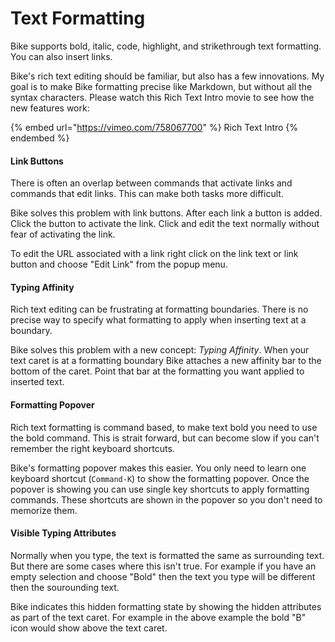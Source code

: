 # Text Formatting

Bike supports bold, italic, code, highlight, and strikethrough text formatting. You can also insert links.

Bike's rich text editing should be familiar, but also has a few innovations. My goal is to make Bike formatting precise like Markdown, but without all the syntax characters. Please watch this Rich Text Intro movie to see how the new features work:

{% embed url="https://vimeo.com/758067700" %}
Rich Text Intro
{% endembed %}

#### Link Buttons

There is often an overlap between commands that activate links and commands that edit links. This can make both tasks more difficult.

Bike solves this problem with link buttons. After each link a button is added. Click the button to activate the link. Click and edit the text normally without fear of activating the link.

To edit the URL associated with a link right click on the link text or link button and choose "Edit Link" from the popup menu.

#### Typing Affinity

Rich text editing can be frustrating at formatting boundaries. There is no precise way to specify what formatting to apply when inserting text at a boundary.

Bike solves this problem with a new concept: _Typing Affinity_. When your text caret is at a formatting boundary Bike attaches a new affinity bar to the bottom of the caret. Point that bar at the formatting you want applied to inserted text.

#### Formatting Popover

Rich text formatting is command based, to make text bold you need to use the bold command. This is strait forward, but can become slow if you can't remember the right keyboard shortcuts.

Bike's formatting popover makes this easier. You only need to learn one keyboard shortcut (`Command-K`) to show the formatting popover. Once the popover is showing you can use single key shortcuts to apply formatting commands. These shortcuts are shown in the popover so you don't need to memorize them.

#### Visible Typing Attributes

Normally when you type, the text is formatted the same as surrounding text. But there are some cases where this isn't true. For example if you have an empty selection and choose "Bold" then the text you type will be different then the sourounding text.

Bike indicates this hidden formatting state by showing the hidden attributes as part of the text caret. For example in the above example the bold "B" icon would show above the text caret.
